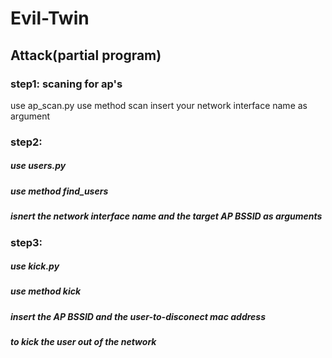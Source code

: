# Evil-Twin
## Attack(partial program)
### step1: scaning for ap's
use ap_scan.py
use method scan
insert your network interface name as argument

### step2: 
##### use users.py
##### use method find_users
##### isnert the network interface name and the target AP BSSID as arguments

### step3:
##### use kick.py
##### use method kick
##### insert the AP BSSID and the user-to-disconect mac address
##### to kick the user out of the network
